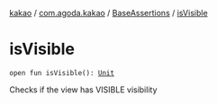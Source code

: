 [kakao](../../index.md) / [com.agoda.kakao](../index.md) / [BaseAssertions](index.md) / [isVisible](./is-visible.md)

# isVisible

`open fun isVisible(): `[`Unit`](https://kotlinlang.org/api/latest/jvm/stdlib/kotlin/-unit/index.html)

Checks if the view has VISIBLE visibility


